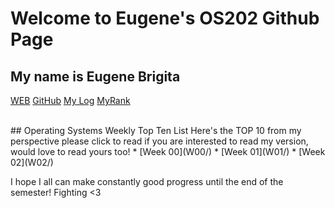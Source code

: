 # Welcome to Eugene's OS202 Github Page
## My name is Eugene Brigita <br>

[WEB](https://eugenebrigita.github.io/os202/) 
[GitHub](https://github.com/eugenebrigita/os202/) 
[My Log](TXT/mylog.txt) 
[MyRank](TXT/myrank.txt)

<br>
## Operating Systems Weekly Top Ten List
Here's the TOP 10 from my perspective please click to read if you are interested to read my version, would love to read yours too!
* [Week 00](W00/)
* [Week 01](W01/)
* [Week 02](W02/)

I hope I all can make constantly good progress until the end of the semester! Fighting <3
